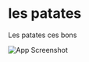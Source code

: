 # les patates

Les patates ces bons

![App Screenshot](https://i.ytimg.com/vi/pajw7535QSg/maxresdefault.jpg)
